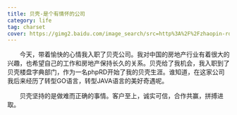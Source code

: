 ```yaml
---
title: 贝壳-是个有情怀的公司
category: life
tag: charset
cover: https://gimg2.baidu.com/image_search/src=http%3A%2F%2Fzhaopin-rd5-pub.oss-cn-beijing.aliyuncs.com%2Fimgs%2Fcompany%2F2043a24ab7d304a1cc9c82b83fd66eee.jpg&refer=http%3A%2F%2Fzhaopin-rd5-pub.oss-cn-beijing.aliyuncs.com&app=2002&size=f9999,10000&q=a80&n=0&g=0n&fmt=jpeg?sec=1622303137&t=13b24bac0218964551f220e56f317c04
---
```


　　今天，带着愉快的心情我入职了贝壳公司。我对中国的房地产行业有着很大的兴趣，也希望自己的工作和房地产保持长久的关系。贝壳给了我机会，我入职到了贝壳楼盘字典部门，作为一名phpRD开始了我的贝壳生涯。谁知道，在这家公司我后来经历了转型GO语言，转型JAVA语言的美好奇遇呢。

　　贝壳坚持的是做难而正确的事情。客户至上，诚实可信，合作共赢，拼搏进取。



